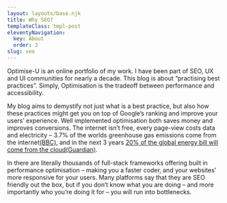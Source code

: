 ```yaml
---
layout: layouts/base.njk
title: Why SEO?
templateClass: tmpl-post
eleventyNavigation:
  key: About
  order: 3
slug: seo
---
```




Optimise-U is an online portfolio of my work. I have been part of SEO, UX and UI communities for nearly a decade. This blog is about “practising best practices". Simply, Optimisation is the tradeoff between performance and accessibility.

My blog aims to demystify not just what is a best practice, but also how these practices might get you on top of Google’s ranking and improve your users’ experience. Well implemented optimisation both saves money and improves conversions. The internet isn’t free, every page-view costs data and electricity – 3.7% of the worlds greenhouse gas emissions come from the internet[(BBC)](https://www.bbc.com/future/article/20200305-why-your-internet-habits-are-not-as-clean-as-you-think), and in the next 3 years [20% of the global energy bill will come from the cloud(Guardian)](https://www.theguardian.com/).

In there are literally thousands of full-stack frameworks offering built in performance optimisation – making you a faster coder, and your websites’ more responsive for your users. Many platforms say that they are SEO friendly out the box, but if you don’t know what you are doing – and more importantly who you’re doing it for – you will run into bottlenecks.

